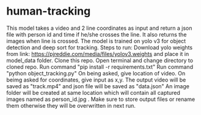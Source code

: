# human-tracking
This model takes a video and 2 line coordinates as input and return a json file with person id and time if he/she crosses the line. It also returns the images when line is crossed.
The model is trained on yolo v3 for object detection and deep sort for tracking.
Steps to run:
Download yolo weights from link: https://pjreddie.com/media/files/yolov3.weights  and place it in model_data folder.
Clone this repo.
Open terminal and change directory to cloned repo.
Run command "pip install -r requirements.txt"
Run command "python object_tracking.py"
On being asked, give location of video.
On beimg asked for coordinates, give input as x,y.
The output video will be saved as "track.mp4" and json file will be saved as "data.json"
An image folder will be created at same location which will contain all captured images named as person_id.jpg .
Make sure to store output files or rename them otherwise they will be overwritten in next run.
